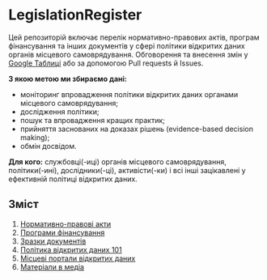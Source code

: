 # LegislationRegister

Цей репозиторій включає перелік нормативно-правових актів, програм фінансування та інших документів у сфері політики відкритих даних органів місцевого самоврядування. Обговорення та внесення змін у [Google Таблиці](https://docs.google.com/spreadsheets/d/1YEg-cXKJ60ux4cDrQfQKb7y2XRdRXlwTXAKncv1psMs/edit?usp=sharing) або за допомогою Pull requests й Issues.

**З якою метою ми збираємо дані:**

- моніторинг впровадження політики відкритих даних органами місцевого самоврядування;
- дослідження політики;
- пошук та впровадження кращих практик;
- прийняття заснованих на доказах рішень (evidence-based decision making);
- обмін досвідом.

**Для кого:** службовці(-иці) органів місцевого самоврядування, політики(-ині), дослідники(-ці), активісти(-ки) і всі інші зацікавлені у ефективній політиці відкритих даних.

## Зміст

1. [Нормативно-правові акти](https://github.com/tapas-opendata/LegislationRegister/blob/master/regulations.md)
2. [Програми фінансування](https://github.com/tapas-opendata/LegislationRegister/blob/master/programmes.md)
3. [Зразки документів](https://github.com/tapas-opendata/LegislationRegister/blob/master/templates.md)
5. [Політика відкритих даних 101](https://github.com/tapas-opendata/LegislationRegister/blob/master/guides.md)
6. [Місцеві портали відкритих даних](https://github.com/tapas-opendata/LegislationRegister/blob/master/portals.md)
7. [Матеріали в медіа](https://github.com/tapas-opendata/LegislationRegister/blob/master/mediaPublications.md)
